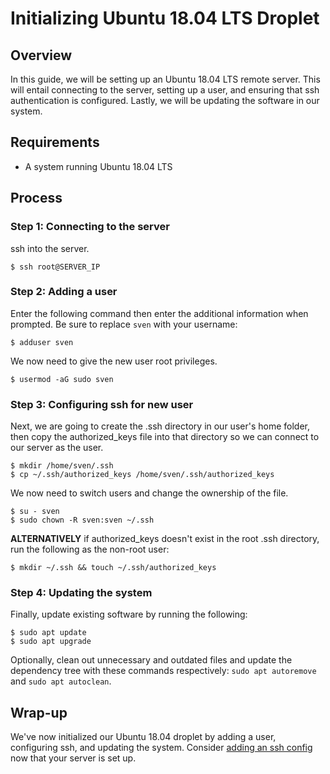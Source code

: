 # Initializing Ubuntu 18.04 LTS Droplet
## Overview
In this guide, we will be setting up an Ubuntu 18.04 LTS remote server. This will entail connecting to the server, setting up a user, and ensuring that ssh authentication is configured. Lastly, we will be updating the software in our system.


## Requirements
- A system running Ubuntu 18.04 LTS


## Process
### Step 1: Connecting to the server

ssh into the server.
```
$ ssh root@SERVER_IP
```


### Step 2: Adding a user

Enter the following command then enter the additional information when prompted. Be sure to replace `sven` with your username:
```
$ adduser sven
```

We now need to give the new user root privileges.
```
$ usermod -aG sudo sven
```


### Step 3: Configuring ssh for new user

Next, we are going to create the .ssh directory in our user's home folder, then copy the authorized_keys file into that directory so we can connect to our server as the user.
```
$ mkdir /home/sven/.ssh
$ cp ~/.ssh/authorized_keys /home/sven/.ssh/authorized_keys
```

We now need to switch users and change the ownership of the file.
```
$ su - sven
$ sudo chown -R sven:sven ~/.ssh
```

**ALTERNATIVELY** if authorized_keys doesn't exist in the root .ssh directory, run the following as the non-root user:
```
$ mkdir ~/.ssh && touch ~/.ssh/authorized_keys
```


### Step 4: Updating the system

Finally, update existing software by running the following:
```
$ sudo apt update
$ sudo apt upgrade
```

Optionally, clean out unnecessary and outdated files and update the dependency tree with these commands respectively: `sudo apt autoremove` and `sudo apt autoclean`.


## Wrap-up
We've now initialized our Ubuntu 18.04 droplet by adding a user, configuring ssh, and updating the system. Consider [adding an ssh config](./Adding_an_ssh_Config.md) now that your server is set up.

